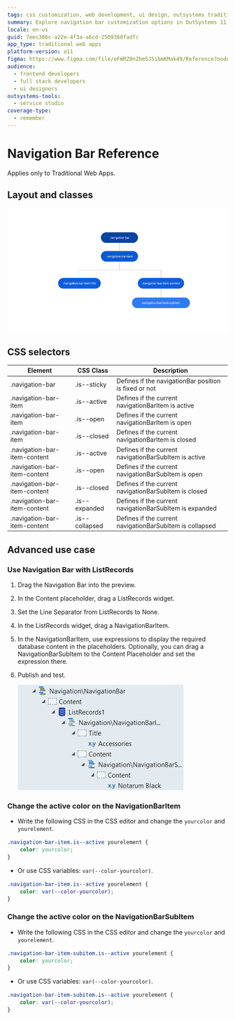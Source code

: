 ```yaml
---
tags: css customization, web development, ui design, outsystems traditional web apps, css selectors
summary: Explore navigation bar customization options in OutSystems 11 (O11) for traditional web apps, including CSS selectors and advanced use cases.
locale: en-us
guid: 7eec386c-a22e-4f3a-a6cd-2509360fadfc
app_type: traditional web apps
platform-version: o11
figma: https://www.figma.com/file/eFWRZ0nZhm5J5ibmKMak49/Reference?node-id=615:527
audience:
  - frontend developers
  - full stack developers
  - ui designers
outsystems-tools:
  - service studio
coverage-type:
  - remember
---
```


# Navigation Bar Reference

<div class="info" markdown="1">

Applies only to Traditional Web Apps.

</div>

## Layout and classes

![Diagram illustrating the layout and classes of a navigation bar for traditional web apps](images/navigationbar-4-diag.png "Navigation Bar Diagram")

## CSS selectors

| **Element** |  **CSS Class** |  **Description**  |
| ---|---|--- |
| .navigation-bar |  .is--sticky|  Defines if the navigationBar position is fixed or not  |
| .navigation-bar-item | .is--active |  Defines if the current navigationBarItem is active  |
| .navigation-bar-item | .is--open |  Defines if the current navigationBarItem is open  |
| .navigation-bar-item | .is--closed |  Defines if the current navigationBarItem is closed  |
| .navigation-bar-item-content | .is--active |  Defines if the current navigationBarSubItem is active  |
| .navigation-bar-item-content | .is--open |  Defines if the current navigationBarSubItem is open  |
| .navigation-bar-item-content | .is--closed |  Defines if the current navigationBarSubItem is closed  |
| .navigation-bar-item-content | .is--expanded |  Defines if the current navigationBarSubItem is expanded  |
| .navigation-bar-item-content | .is--collapsed |  Defines if the current navigationBarSubItem is collapsed  |

## Advanced use case

### Use Navigation Bar with ListRecords

1. Drag the Navigation Bar into the preview.

1. In the Content placeholder, drag a ListRecords widget.

1. Set the Line Separator from ListRecords to None.

1. In the ListRecords widget, drag a NavigationBarItem.

1. In the NavigationBarItem, use expressions to display the required database content in the placeholders. Optionally, you can drag a NavigationBarSubItem to the Content Placeholder and set the expression there.

1. Publish and test.

    ![Screenshot showing the Navigation Bar used with ListRecords in a traditional web app](images/navigationbar-5-ss.png "Navigation Bar with ListRecords")

### Change the active color on the NavigationBarItem

* Write the following CSS in the CSS editor and change the `yourcolor` and `yourelement`.

```css
.navigation-bar-item.is--active yourelement {
    color: yourcolor;
}
```

* Or use CSS variables: `var(--color-yourcolor)`.

```css
.navigation-bar-item.is--active yourelement {
    color: var(--color-yourcolor);
}
```

### Change the active color on the NavigationBarSubItem

* Write the following CSS in the CSS editor and change the `yourcolor` and `yourelement`.

```css
.navigation-bar-item-subitem.is--active yourelement {
    color: yourcolor;
}
```

* Or use CSS variables: `var(--color-yourcolor)`.

```css
.navigation-bar-item-subitem.is--active yourelement {
    color: var(--color-yourcolor);
}
```
